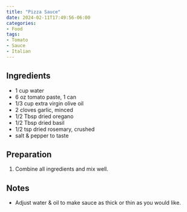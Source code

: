 ```yaml
---
title: "Pizza Sauce"
date: 2024-02-11T17:49:56-06:00
categories:
- Food
tags:
- Tomato
- Sauce
- Italian
---
```


## Ingredients
* 1 cup water
* 6 oz tomato paste, 1 can
* 1/3 cup extra virgin olive oil
* 2 cloves garlic, minced
* 1/2 Tbsp dried oregano
* 1/2 Tbsp dried basil
* 1/2 tsp dried rosemary, crushed
* salt & pepper to taste

## Preparation
1. Combine all ingredients and mix well. 

## Notes
* Adjust water & oil to make sauce as thick or thin as you would like. 